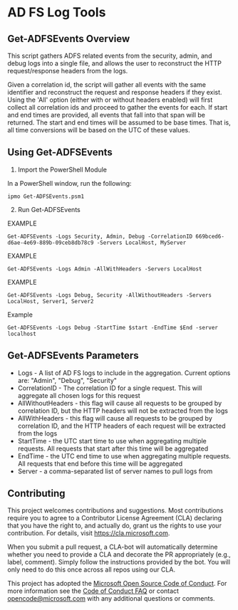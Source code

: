 # AD FS Log Tools

## Get-ADFSEvents Overview

This script gathers ADFS related events from the security, admin, and debug logs into a single file, 
and allows the user to reconstruct the HTTP request/response headers from the logs.

Given a correlation id, the script will gather all events with the same identifier and reconstruct the request
and response headers if they exist. Using the 'All' option (either with or without headers enabled) will first collect
all correlation ids and proceed to gather the events for each. If start and end times are provided, all events 
that fall into that span will be returned. The start and end times will be assumed to be base times. That is, all
time conversions will be based on the UTC of these values.

## Using Get-ADFSEvents

1. Import the PowerShell Module 

In a PowerShell window, run the following:

```ipmo Get-ADFSEvents.psm1```

2. Run Get-ADFSEvents 

EXAMPLE

```Get-ADFSEvents -Logs Security, Admin, Debug -CorrelationID 669bced6-d6ae-4e69-889b-09ceb8db78c9 -Servers LocalHost, MyServer```

EXAMPLE

```Get-ADFSEvents -Logs Admin -AllWithHeaders -Servers LocalHost```

EXAMPLE

```Get-ADFSEvents -Logs Debug, Security -AllWithoutHeaders -Servers LocalHost, Server1, Server2```

Example

```Get-ADFSEvents -Logs Debug -StartTime $start -EndTime $End -server localhost```

## Get-ADFSEvents Parameters

* Logs - A list of AD FS logs to include in the aggregation. Current options are: "Admin", "Debug", "Security"
* CorrelationID - The correlation ID for a single request. This will aggregate all chosen logs for this request  
* AllWithoutHeaders - this flag will cause all requests to be grouped by correlation ID, but the HTTP headers 
will not be extracted from the logs
* AllWithHeaders - this flag will cause all requests to be grouped by correlation ID, and the HTTP headers of 
each request will be extracted from the logs 
* StartTime - the UTC start time to use when aggregating multiple requests. All requests that start after this 
time will be aggregated
* EndTime - the UTC end time to use when aggregating multiple requests. All requests that end before this time
will be aggregated
* Server - a comma-separated list of server names to pull logs from

## Contributing

This project welcomes contributions and suggestions.  Most contributions require you to agree to a
Contributor License Agreement (CLA) declaring that you have the right to, and actually do, grant us
the rights to use your contribution. For details, visit https://cla.microsoft.com.

When you submit a pull request, a CLA-bot will automatically determine whether you need to provide
a CLA and decorate the PR appropriately (e.g., label, comment). Simply follow the instructions
provided by the bot. You will only need to do this once across all repos using our CLA.

This project has adopted the [Microsoft Open Source Code of Conduct](https://opensource.microsoft.com/codeofconduct/).
For more information see the [Code of Conduct FAQ](https://opensource.microsoft.com/codeofconduct/faq/) or
contact [opencode@microsoft.com](mailto:opencode@microsoft.com) with any additional questions or comments.
